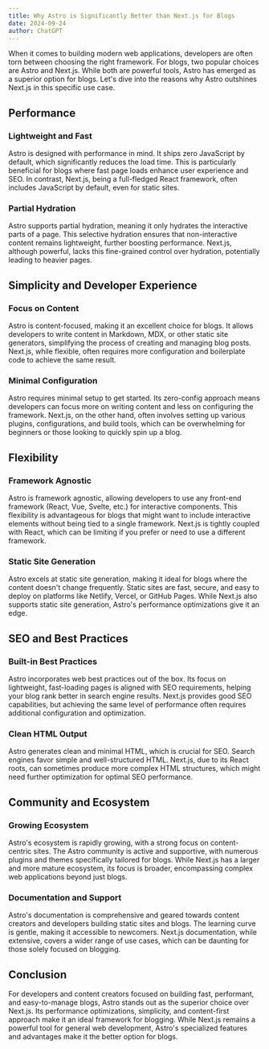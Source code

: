 ```yaml
---
title: Why Astro is Significantly Better than Next.js for Blogs
date: 2024-09-24
author: ChatGPT
---
```


When it comes to building modern web applications, developers are often torn between choosing the right framework. For blogs, two popular choices are Astro and Next.js. While both are powerful tools, Astro has emerged as a superior option for blogs. Let's dive into the reasons why Astro outshines Next.js in this specific use case.

## Performance

### Lightweight and Fast

Astro is designed with performance in mind. It ships zero JavaScript by default, which significantly reduces the load time. This is particularly beneficial for blogs where fast page loads enhance user experience and SEO. In contrast, Next.js, being a full-fledged React framework, often includes JavaScript by default, even for static sites.

### Partial Hydration

Astro supports partial hydration, meaning it only hydrates the interactive parts of a page. This selective hydration ensures that non-interactive content remains lightweight, further boosting performance. Next.js, although powerful, lacks this fine-grained control over hydration, potentially leading to heavier pages.

## Simplicity and Developer Experience

### Focus on Content

Astro is content-focused, making it an excellent choice for blogs. It allows developers to write content in Markdown, MDX, or other static site generators, simplifying the process of creating and managing blog posts. Next.js, while flexible, often requires more configuration and boilerplate code to achieve the same result.

### Minimal Configuration

Astro requires minimal setup to get started. Its zero-config approach means developers can focus more on writing content and less on configuring the framework. Next.js, on the other hand, often involves setting up various plugins, configurations, and build tools, which can be overwhelming for beginners or those looking to quickly spin up a blog.

## Flexibility

### Framework Agnostic

Astro is framework agnostic, allowing developers to use any front-end framework (React, Vue, Svelte, etc.) for interactive components. This flexibility is advantageous for blogs that might want to include interactive elements without being tied to a single framework. Next.js is tightly coupled with React, which can be limiting if you prefer or need to use a different framework.

### Static Site Generation

Astro excels at static site generation, making it ideal for blogs where the content doesn't change frequently. Static sites are fast, secure, and easy to deploy on platforms like Netlify, Vercel, or GitHub Pages. While Next.js also supports static site generation, Astro's performance optimizations give it an edge.

## SEO and Best Practices

### Built-in Best Practices

Astro incorporates web best practices out of the box. Its focus on lightweight, fast-loading pages is aligned with SEO requirements, helping your blog rank better in search engine results. Next.js provides good SEO capabilities, but achieving the same level of performance often requires additional configuration and optimization.

### Clean HTML Output

Astro generates clean and minimal HTML, which is crucial for SEO. Search engines favor simple and well-structured HTML. Next.js, due to its React roots, can sometimes produce more complex HTML structures, which might need further optimization for optimal SEO performance.

## Community and Ecosystem

### Growing Ecosystem

Astro's ecosystem is rapidly growing, with a strong focus on content-centric sites. The Astro community is active and supportive, with numerous plugins and themes specifically tailored for blogs. While Next.js has a larger and more mature ecosystem, its focus is broader, encompassing complex web applications beyond just blogs.

### Documentation and Support

Astro's documentation is comprehensive and geared towards content creators and developers building static sites and blogs. The learning curve is gentle, making it accessible to newcomers. Next.js documentation, while extensive, covers a wider range of use cases, which can be daunting for those solely focused on blogging.

## Conclusion

For developers and content creators focused on building fast, performant, and easy-to-manage blogs, Astro stands out as the superior choice over Next.js. Its performance optimizations, simplicity, and content-first approach make it an ideal framework for blogging. While Next.js remains a powerful tool for general web development, Astro's specialized features and advantages make it the better option for blogs.

